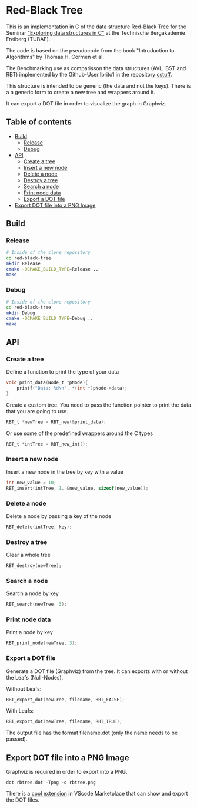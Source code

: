 # Red-Black Tree

This is an implementation in C of the data structure Red-Black Tree for the 
Seminar ["Exploring data structures in C"](https://github.com/JayTee42/tubaf-csem-2020) 
at the Technische Bergakademie Freiberg (TUBAF).

The code is based on the pseudocode from the book "Introduction to Algorithms" 
by Thomas H. Cormen et al.

The Benchmarking use as comparisson the data structures (AVL, BST and RBT)
implemented by the Github-User lbrito1 in the repository 
[cstuff](https://github.com/lbrito1/cstuff).

This structure is intended to be generic (the data and not the keys). 
There is a a generic form to create a new tree and wrappers around it.

It can export a DOT file in order to visualize the graph in Graphviz.


## Table of contents
- [Build](#Build)
    * [Release](#Release)
    * [Debug](#Debug)
- [API](#API)
    * [Create a tree](#Create-a-tree)
    * [Insert a new node](#Insert-a-new-node)
    * [Delete a node](#Delete-a-node)
    * [Destroy a tree ](#Destroy-a-tree)
    * [Search a node](#Search-a-node)
    * [Print node data](#Print-node-data)
    * [Export a DOT file](#Export-a-DOT-file)
- [Export DOT file into a PNG Image](#Export-DOT-file-into-a-PNG-Image)

## Build

### Release
```bash
# Inside of the clone repository
cd red-black-tree
mkdir Release
cmake -DCMAKE_BUILD_TYPE=Release ..
make
```

### Debug
```bash
# Inside of the clone repository
cd red-black-tree
mkdir Debug
cmake -DCMAKE_BUILD_TYPE=Debug ..
make
```

## API

### Create a tree

Define a function to print the type of your data
```c
void print_data(Node_t *pNode){
    printf("Data: %d\n", *(int *)pNode->data);
}
```

Create a custom tree. You need to pass the function pointer to print the data
that you are going to use.
```c
RBT_t *newTree = RBT_new(&print_data);
```

Or use some of the predefined wrappers around the C types
```c
RBT_t *intTree = RBT_new_int();
```
### Insert a new node
Insert a new node in the tree by key with a value
```c
int new_value = 10;
RBT_insert(intTree, 1, &new_value, sizeof(new_value));
```

### Delete a node
Delete a node by passing a key of the node
```c
RBT_delete(intTree, key);
```

### Destroy a tree
Clear a whole tree
```c
RBT_destroy(newTree);
```

### Search a node
Search a node by key
```c
RBT_search(newTree, 3);
```


### Print node data
Print a node by key
```c
RBT_print_node(newTree, 3);
```

### Export a DOT file
Generate a DOT file (Graphviz) from the tree.
It can exports with or without the Leafs (Null-Nodes).

Without Leafs:
```c
RBT_export_dot(newTree, filename, RBT_FALSE);
```

With Leafs:
```c
RBT_export_dot(newTree, filename, RBT_TRUE);
```
The output file has the format filename.dot (only the name needs to be passed).

## Export DOT file into a PNG Image
Graphviz is required in order to export into a PNG.

```
dot rbtree.dot -Tpng -o rbtree.png
```
There is a [cool extension](https://marketplace.visualstudio.com/items?itemName=joaompinto.vscode-graphviz) 
in VScode Marketplace that can show and export the DOT files.